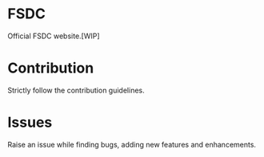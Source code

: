 # FSDC
Official FSDC website.[WIP]

# Contribution
Strictly follow the contribution guidelines.

# Issues
Raise an issue while finding bugs, adding new features and enhancements.

